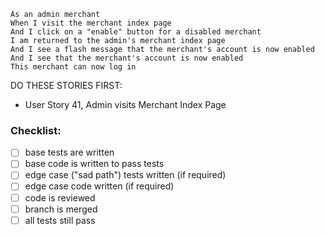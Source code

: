 ```
As an admin merchant
When I visit the merchant index page
And I click on a "enable" button for a disabled merchant
I am returned to the admin's merchant index page
And I see a flash message that the merchant's account is now enabled
And I see that the merchant's account is now enabled
This merchant can now log in
```

DO THESE STORIES FIRST:
- User Story 41, Admin visits Merchant Index Page

### Checklist:

- [ ] base tests are written
- [ ] base code is written to pass tests
- [ ] edge case ("sad path") tests written (if required)
- [ ] edge case code written (if required)
- [ ] code is reviewed
- [ ] branch is merged
- [ ] all tests still pass
